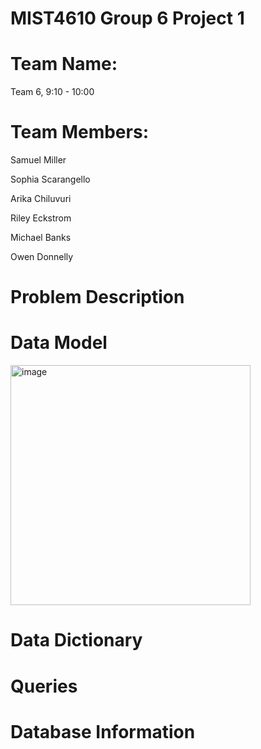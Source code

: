 # MIST4610 Group 6 Project 1

# Team Name:
Team 6, 9:10 - 10:00

# Team Members:
Samuel Miller

Sophia Scarangello

Arika Chiluvuri

Riley Eckstrom

Michael Banks

Owen Donnelly

# Problem Description

# Data Model
<img width="384" alt="image" src="https://github.com/SamuelMiller2/MIST4610GroupProject1/assets/150087690/c248954b-6041-4f32-b35d-f19f8ee8cd22">

# Data Dictionary

# Queries

# Database Information
